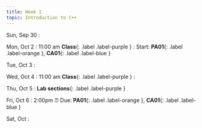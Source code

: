 ```yaml
---
title: Week 1
topic: Introduction to C++
---
```

Sun, Sep 30
: [](#)

Mon, Oct 2
: 11:00 am **Class**{: .label .label-purple }
: Start: **PA01**{: .label .label-orange }, **CA01**{: .label .label-blue }

Tue, Oct 3
: [](#)

Wed, Oct 4
: 11:00 am **Class**{: .label .label-purple } 
: [](#)

Thu, Oct 5
: **Lab sections**{: .label .label-purple }

Fri, Oct 6
: [](#) 2:00pm ⏰ Due: **PA01**{: .label .label-orange }, **CA01**{: .label .label-blue }

Sat, Oct
: [](#)

